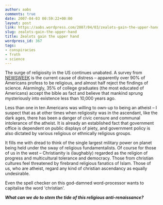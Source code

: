 ```yaml
---
author: aabs
comments: true
date: 2007-04-03 00:59:22+00:00
layout: post
link: https://aabs.wordpress.com/2007/04/03/zealots-gain-the-upper-hand/
slug: zealots-gain-the-upper-hand
title: Zealots gain the upper hand
wordpress_id: 367
tags:
- conspiracies
- froth
- science
---
```


The surge of religiosity in the US continues unabated. A survey from [NEWSWEEK](http://www.msnbc.msn.com/id/17879317/site/newsweek/) is the current cause of distress – apparently over 90% of Americans profess to be religious, and almost half reject the findings of science. Alarmingly, 35% of college graduates (the most educated of Americans) accept the bible as fact and believe that mankind sprung mysteriously into existence less than 10,000 years ago.


Less than one in ten Americans was willing to own-up to being an atheist – I suspect that as at other times when religiosity was in the ascendant, like the dark ages, there has been a danger of civic censure and communal intolerance of the atheist. It is already an established fact that government office is dependent on public displays of piety, and government policy is also dictated by various religious or ethnically religious groups.


It fills me with dread to think of the single largest military power on planet being held under the sway of religious fundamentalists. Of course for those of us in the west – Christianity is (laughably) regarded as the religion of progress and multicultural tolerance and democracy. Those from christian cultures feel threatened by firebrand religious fanatics of Islam. Those of us, who are atheist, regard any kind of christian ascendancy as equally undesirable.


Even the spell checker on this god-damned word-processor wants to capitalise the word 'christian'.


**_What can we do to stem the tide of this religious anti-renaissance?_**
